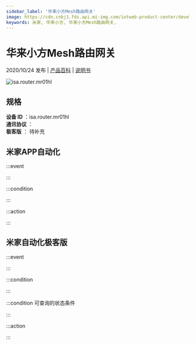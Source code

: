 ```yaml
---
sidebar_label: '华来小方Mesh路由网关'
image: https://cdn.cnbj1.fds.api.mi-img.com/iotweb-product-center/developer_1594718208003r7CeEQZ4.png?GalaxyAccessKeyId=AKVGLQWBOVIRQ3XLEW&Expires=9223372036854775807&Signature=qYModUW777LaLDgIKNbPZL0KeU4=
keywords: 米家, 华来小方, 华来小方Mesh路由网关, 
---
```

# 华来小方Mesh路由网关

2020/10/24 发布 | [产品百科](https://home.mi.com/webapp/content/baike/product/index.html?model=isa.router.mr01hl/) | [说明书](https://home.mi.com/views/introduction.html?model=isa.router.mr01hl&region=cn)

![isa.router.mr01hl](https://cdn.cnbj1.fds.api.mi-img.com/iotweb-product-center/developer_1594718208003r7CeEQZ4.png?GalaxyAccessKeyId=AKVGLQWBOVIRQ3XLEW&Expires=9223372036854775807&Signature=qYModUW777LaLDgIKNbPZL0KeU4=)

## 规格  
> 
**设备 ID** ：isa.router.mr01hl  
**通讯协议** ：  
**极客版**  ： 待补充 


## 米家APP自动化  

:::event  

:::

:::condition  

:::

:::action   

:::

## 米家自动化极客版  

:::event  

:::

:::condition  

:::

:::condition 可查询的状态条件  

:::

:::action  

:::

        

